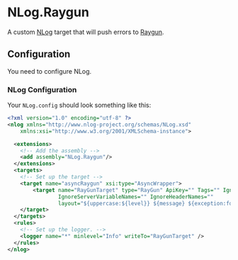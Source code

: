 NLog.Raygun
===========

A custom [NLog] target that will push errors to [Raygun].

[NLog]: http://nlog-project.org/
[Raygun]: http://raygun.io/

## Configuration

You need to configure NLog.

### NLog Configuration

Your `NLog.config` should look something like this:

```xml
<?xml version="1.0" encoding="utf-8" ?>
<nlog xmlns="http://www.nlog-project.org/schemas/NLog.xsd"
    xmlns:xsi="http://www.w3.org/2001/XMLSchema-instance">

  <extensions>
    <!-- Add the assembly -->
    <add assembly="NLog.Raygun"/>
  </extensions>
  <targets>
    <!-- Set up the target -->
    <target name="asyncRaygun" xsi:type="AsyncWrapper">
		<target name="RayGunTarget" type="RayGun" ApiKey="" Tags="" IgnoreFormFieldNames="" IgnoreCookieNames=""
				IgnoreServerVariableNames="" IgnoreHeaderNames=""
				layout="${uppercase:${level}} ${message} ${exception:format=ToString,StackTrace}${newline}"/>
	</target>
  </targets>
  <rules>
    <!-- Set up the logger. -->
    <logger name="*" minlevel="Info" writeTo="RayGunTarget" />
  </rules>
</nlog>
```
